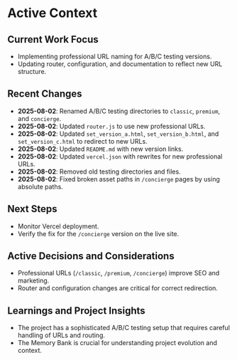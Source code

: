 # Active Context

## Current Work Focus
- Implementing professional URL naming for A/B/C testing versions.
- Updating router, configuration, and documentation to reflect new URL structure.

## Recent Changes
- **2025-08-02**: Renamed A/B/C testing directories to `classic`, `premium`, and `concierge`.
- **2025-08-02**: Updated `router.js` to use new professional URLs.
- **2025-08-02**: Updated `set_version_a.html`, `set_version_b.html`, and `set_version_c.html` to redirect to new URLs.
- **2025-08-02**: Updated `README.md` with new version links.
- **2025-08-02**: Updated `vercel.json` with rewrites for new professional URLs.
- **2025-08-02**: Removed old testing directories and files.
- **2025-08-02**: Fixed broken asset paths in `/concierge` pages by using absolute paths.

## Next Steps
- Monitor Vercel deployment.
- Verify the fix for the `/concierge` version on the live site.

## Active Decisions and Considerations
- Professional URLs (`/classic`, `/premium`, `/concierge`) improve SEO and marketing.
- Router and configuration changes are critical for correct redirection.

## Learnings and Project Insights
- The project has a sophisticated A/B/C testing setup that requires careful handling of URLs and routing.
- The Memory Bank is crucial for understanding project evolution and context.
